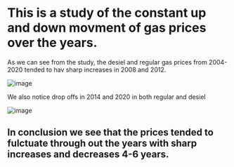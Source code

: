# This is a study of the constant up and down movment of gas prices over the years.

 
 As we can see from the study, the desiel and regular gas prices from 2004-2020 tended to hav sharp increases in 2008 and 2012. 
 
 ![image](https://user-images.githubusercontent.com/105470937/214203751-de097a7e-d81c-4b80-8ad2-7e40cc84c48b.png)

 
 We also notice drop offs in 2014 and 2020 in both regular and desiel
 
 ![image](https://user-images.githubusercontent.com/105470937/214203785-4e0408f6-29fb-4440-8878-5854498ea28a.png)

 
 ## In conclusion we see that the prices tended to fulctuate through out the years with sharp increases and decreases 4-6 years. 
 
